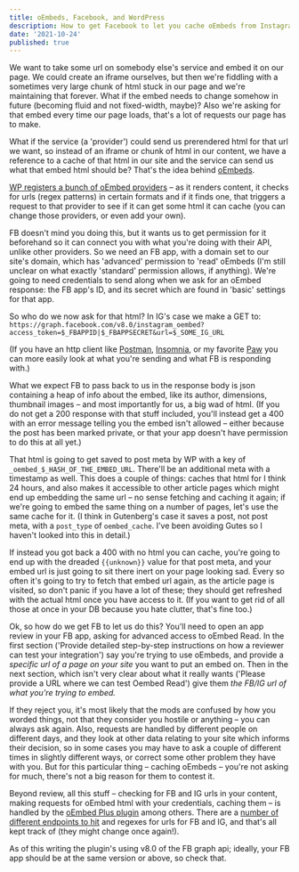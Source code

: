 ```yaml
---
title: oEmbeds, Facebook, and WordPress
description: How to get Facebook to let you cache oEmbeds from Instagram or Facebook on your WordPress site
date: '2021-10-24'
published: true
---
```


We want to take some url on somebody else's service and embed it on our page. We could create an iframe ourselves, but then we're fiddling with a sometimes very large chunk of html stuck in our page and we're maintaining that forever. What if the embed needs to change somehow in future (becoming fluid and not fixed-width, maybe)? Also we're asking for that embed every time our page loads, that's a lot of requests our page has to make.

What if the service (a 'provider') could send us prerendered html for that url we want, so instead of an iframe or chunk of html in our content, we have a reference to a cache of that html in our site and the service can send us what that embed html should be? That's the idea behind [oEmbeds](https://oembed.com/).

[WP registers a bunch of oEmbed providers](https://wordpress.org/support/article/embeds/#okay-so-what-sites-can-i-embed-from) – as it renders content, it checks for urls (regex patterns) in certain formats and if it finds one, that triggers a request to that provider to see if it can get some html it can cache (you can change those providers, or even add your own).

FB doesn't mind you doing this, but it wants us to get permission for it beforehand so it can connect you with what you're doing with their API, unlike other providers. So we need an FB app, with a domain set to our site's domain, which has 'advanced' permission to 'read' oEmbeds (I'm still unclear on what exactly 'standard' permission allows, if anything). We're going to need credentials to send along when we ask for an oEmbed response: the FB app's ID, and its secret which are found in 'basic' settings for that app.

So who do we now ask for that html? In IG's case we make a GET to:
`https://graph.facebook.com/v8.0/instagram_oembed?access_token=$_FBAPPID|$_FBAPPSECRET&url=$_SOME_IG_URL`

(If you have an http client like [Postman](https://www.postman.com/product/api-client/), [Insomnia](https://insomnia.rest/), or my favorite [Paw](https://paw.cloud/) you can more easily look at what you're sending and what FB is responding with.)

What we expect FB to pass back to us in the response body is json containing a heap of info about the embed, like its author, dimensions, thumbnail images – and most importantly for us, a big wad of html. (If you do not get a 200 response with that stuff included, you'll instead get a 400 with an error message telling you the embed isn't allowed – either because the post has been marked private, or that your app doesn't have permission to do this at all yet.)

That html is going to get saved to post meta by WP with a key of `_oembed_$_HASH_OF_THE_EMBED_URL`. There'll be an additional meta with a timestamp as well. This does a couple of things: caches that html for I think 24 hours, and also makes it accessible to other article pages which might end up embedding the same url – no sense fetching and caching it again; if we're going to embed the same thing on a number of pages, let's use the same cache for it. (I think in Gutenberg's case it saves a post, not post meta, with a `post_type` of `oembed_cache`. I've been avoiding Gutes so I haven't looked into this in detail.)

If instead you got back a 400 with no html you can cache, you're going to end up with the dreaded `{{unknown}}` value for that post meta, and your embed url is just going to sit there inert on your page looking sad. Every so often it's going to try to fetch that embed url again, as the article page is visited, so don't panic if you have a lot of these; they should get refreshed with the actual html once you have access to it. (If you want to get rid of all those at once in your DB because you hate clutter, that's fine too.)

Ok, so how do we get FB to let us do this? You'll need to open an app review in your FB app, asking for advanced access to oEmbed Read. In the first section ('Provide detailed step-by-step instructions on how a reviewer can test your integration') say you're trying to use oEmbeds, and provide a _specific url of a page on your site_ you want to put an embed on. Then in the next section, which isn't very clear about what it really wants ('Please provide a URL where we can test Oembed Read') give them _the FB/IG url of what you're trying to embed._

If they reject you, it's most likely that the mods are confused by how you worded things, not that they consider you hostile or anything – you can always ask again. Also, requests are handled by different people on different days, and they look at other data relating to your site which informs their decision, so in some cases you may have to ask a couple of different times in slightly different ways, or correct some other problem they have with you. But for this particular thing – caching oEmbeds – you're not asking for much, there's not a big reason for them to contest it.

Beyond review, all this stuff – checking for FB and IG urls in your content, making requests for oEmbed html with your credentials, caching them – is handled by the [oEmbed Plus plugin](https://github.com/Ayesh/WordPress-oEmbed-Plus) among others. There are a [number of different endpoints to hit](https://developers.facebook.com/docs/features-reference/oembed_read) and regexes for urls for FB and IG, and that's all kept track of (they might change once again!).

As of this writing the plugin's using v8.0 of the FB graph api; ideally, your FB app should be at the same version or above, so check that.
